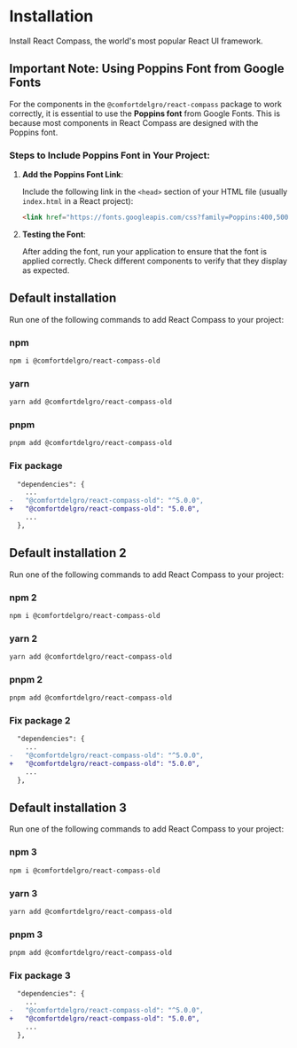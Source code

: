# Installation

<p class="description">Install React Compass, the world's most popular React UI framework.</p>

## Important Note: Using Poppins Font from Google Fonts

For the components in the `@comfortdelgro/react-compass` package to work correctly, it is essential to use the **Poppins font** from Google Fonts. This is because most components in React Compass are designed with the Poppins font.

### Steps to Include Poppins Font in Your Project:

1. **Add the Poppins Font Link**:
  
   Include the following link in the `<head>` section of your HTML file (usually `index.html` in a React project):

   ```html
   <link href="https://fonts.googleapis.com/css?family=Poppins:400,500,600,700&display=swap" rel="stylesheet">
   ```

2. **Testing the Font**:
   
   After adding the font, run your application to ensure that the font is applied correctly. Check different components to verify that they display as expected.

## Default installation

Run one of the following commands to add React Compass to your project:

### npm

```bash
npm i @comfortdelgro/react-compass-old
```

### yarn

```bash
yarn add @comfortdelgro/react-compass-old
```

### pnpm

```bash
pnpm add @comfortdelgro/react-compass-old
```

### Fix package

```diff
  "dependencies": {
    ...
-   "@comfortdelgro/react-compass-old": "^5.0.0",
+   "@comfortdelgro/react-compass-old": "5.0.0",
    ...
  },
```

## Default installation 2

Run one of the following commands to add React Compass to your project:

### npm 2

```bash
npm i @comfortdelgro/react-compass-old
```

### yarn 2

```bash
yarn add @comfortdelgro/react-compass-old
```

### pnpm 2

```bash
pnpm add @comfortdelgro/react-compass-old
```

### Fix package 2

```diff
  "dependencies": {
    ...
-   "@comfortdelgro/react-compass-old": "^5.0.0",
+   "@comfortdelgro/react-compass-old": "5.0.0",
    ...
  },
```

## Default installation 3

Run one of the following commands to add React Compass to your project:

### npm 3

```bash
npm i @comfortdelgro/react-compass-old
```

### yarn 3

```bash
yarn add @comfortdelgro/react-compass-old
```

### pnpm 3

```bash
pnpm add @comfortdelgro/react-compass-old
```

### Fix package 3

```diff
  "dependencies": {
    ...
-   "@comfortdelgro/react-compass-old": "^5.0.0",
+   "@comfortdelgro/react-compass-old": "5.0.0",
    ...
  },
```
